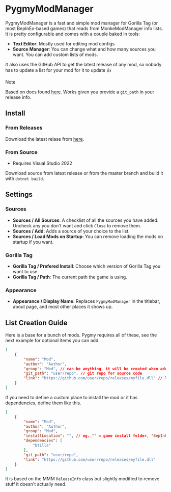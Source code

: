 # PygmyModManager
PygmyModManager is a fast and simple mod manager for Gorilla Tag (or most BepInEx-based games) that reads from MonkeModManager info lists.
It is pretty configurable and comes with a couple baked in tools:

- **Text Editor**: Mostly used for editing mod configs
- **Source Manager**: You can change what and how many sources you want. You can add custom lists of mods.

It also uses the GitHub API to get the latest release of any mod, so nobody has to update a list for your mod for it to update :+1:

> [!NOTE]
> Based on docs found [here](https://docs.github.com/en/rest/releases/releases?apiVersion=2022-11-28). Works given you provide a ``git_path`` in your release info.

## Install
### From Releases
Download the latest relase from [here](https://github.com/sirkingbinx/PygmyModManager/releases/latest).
### From Source
- Requires Visual Studio 2022

Download source from latest release or from the master branch and build it with ``dotnet build``.

## Settings
### Sources
- **Sources / All Sources**: A checklist of all the sources you have added. Uncheck any you don't want and click ``Close`` to remove them.
- **Sources / Add**: Adds a source of your choice to the list.
- **Sources / Load Mods on Startup**: You can remove loading the mods on startup if you want.

### Gorilla Tag
- **Gorilla Tag / Prefered Install**: Choose which version of Gorilla Tag you want to use.
- **Gorilla Tag / Path**: The current path the game is using.

### Appearance
- **Appearance / Display Name**: Replaces `PygmyModManager` in the titlebar, about page, and most other places it shows up.

## List Creation Guide
Here is a base for a bunch of mods. Pygmy requires all of these, see the next example for optional items you can add.
```json
[
    {
        "name": "Mod",
        "author": "Author",
        "group": "Mod", // can be anything, it will be created when adding mods
        "git_path": "user/repo", // git repo for source code
        "link": "https://github.com/user/repo/releases/myfile.dll" // link to download latest release (the .dll itself, not the release page)
    }
]
```

If you need to define a custom place to install the mod or it has dependencies, define them like this.
```json
[
    {
        "name": "Mod",
        "author": "Author",
        "group": "Mod",
        "installLocation": "", // eg. "" = game install folder, "BepInEx/plugins" = plugins folder
        "dependencies": [
            "Utilla"
        ],
        "git_path": "user/repo",
        "link": "https://github.com/user/repo/releases/myfile.dll"
    }
]
```

It is based on the MMM `ReleaseInfo` class but slightly modified to remove stuff it doesn't actually need.
